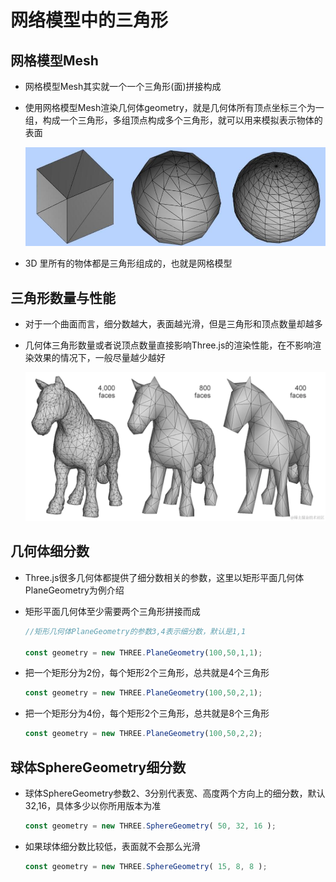 # 网络模型中的三角形

## 网格模型Mesh

+ 网格模型Mesh其实就一个一个三角形(面)拼接构成
+ 使用网格模型Mesh渲染几何体geometry，就是几何体所有顶点坐标三个为一组，构成一个三角形，多组顶点构成多个三角形，就可以用来模拟表示物体的表面

  ![三角形](images/三角形.jpg)

+ 3D 里所有的物体都是三角形组成的，也就是网格模型

## 三角形数量与性能

+ 对于一个曲面而言，细分数越大，表面越光滑，但是三角形和顶点数量却越多

+ 几何体三角形数量或者说顶点数量直接影响Three.js的渲染性能，在不影响渲染效果的情况下，一般尽量越少越好

  ![alt text](images/外部模型.png)

## 几何体细分数

+ Three.js很多几何体都提供了细分数相关的参数，这里以矩形平面几何体PlaneGeometry为例介绍

+ 矩形平面几何体至少需要两个三角形拼接而成

  ```js
  //矩形几何体PlaneGeometry的参数3,4表示细分数，默认是1,1

  const geometry = new THREE.PlaneGeometry(100,50,1,1);
  ```

+ 把一个矩形分为2份，每个矩形2个三角形，总共就是4个三角形

  ```js
  const geometry = new THREE.PlaneGeometry(100,50,2,1);
  ```

+ 把一个矩形分为4份，每个矩形2个三角形，总共就是8个三角形

  ```js
  const geometry = new THREE.PlaneGeometry(100,50,2,2);
  ```

## 球体SphereGeometry细分数

+ 球体SphereGeometry参数2、3分别代表宽、高度两个方向上的细分数，默认32,16，具体多少以你所用版本为准

  ```js
  const geometry = new THREE.SphereGeometry( 50, 32, 16 );
  ```

+ 如果球体细分数比较低，表面就不会那么光滑

  ```js
  const geometry = new THREE.SphereGeometry( 15, 8, 8 );
  ```
